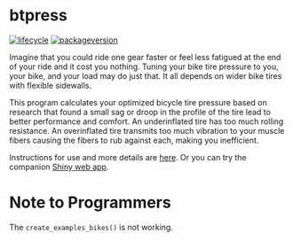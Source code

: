 
# btpress

[![lifecycle](https://img.shields.io/badge/lifecycle-maturing-blue.svg)](https://www.tidyverse.org/lifecycle/#maturing)
[![packageversion](https://img.shields.io/badge/Package%20version-2018.04.05-orange.svg?style=flat-square)](commits/master)

<!-- Build passing shield -->

<!-- code coverage shield -->

<!-- github download shield -->

<!-- license shield? -->

Imagine that you could ride one gear faster or feel less fatigued at the
end of your ride and it cost you nothing. Tuning your bike tire pressure
to you, your bike, and your load may do just that. It all depends on
wider bike tires with flexible sidewalls.

This program calculates your optimized bicycle tire pressure based on
research that found a small sag or droop in the profile of the tire lead
to better performance and comfort. An underinflated tire has too much
rolling resistance. An overinflated tire transmits too much vibration to
your muscle fibers causing the fibers to rub against each, making you
inefficient.

Instructions for use and more details are
[here](http://blog.frame38.com/btpress/reference/btpress-package.html).
Or you can try the companion [Shiny web app](http://btp.frame38.com).

# Note to Programmers

The `create_examples_bikes()` is not working.

